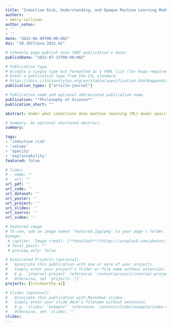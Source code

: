 ```yaml
---
title: "Inductive Risk, Understanding, and Opaque Machine Learning Models"
authors:
- emily-sullivan
author_notes:
- ''
- ''
date: "2022-06-09T00:00:00Z"
doi: "10.1017/psa.2022.62"

# Schedule page publish date (NOT publication's date).
publishDate: "2022-07-15T00:00:00Z"

# Publication type.
# Accepts a single type but formatted as a YAML list (for Hugo requirements).
# Enter a publication type from the CSL standard.
# https://docs.citationstyles.org/en/stable/specification.html#appendix-iii-types
publication_types: ["article-journal"]

# Publication name and optional abbreviated publication name.
publication: "*Philosophy of Science*"
publication_short: ""

abstract: Under what conditions does machine learning (ML) model opacity inhibit the possibility of explaining and understanding phenomena? In this paper, I argue that non-epistemic values give shape to the ML opacity problem even if we keep researcher interests fixed. Treating ML models as an instance of doing model-based science to explain and understand phenomena reveals that there is (i) an *external* opacity problem, where the presence of inductive risk imposes higher standards on externally validating models, and (ii) an *internal* opacity problem, where greater inductive risk demands a higher level of transparency regarding the inferences the model makes.

# Summary. An optional shortened abstract.
summary:

tags:
- 'inductive risk'
- 'values'
- 'opacity'
- 'explainability'
featured: false

# links:
# - name: ""
#   url: ""
url_pdf: ''
url_code: ''
url_dataset: ''
url_poster: ''
url_project: ''
url_slides: ''
url_source: ''
url_video: ''

# Featured image
# To use, add an image named `featured.jpg/png` to your page's folder. 
#image:
 # caption: 'Image credit: [**Unsplash**](https://unsplash.com/photos/jdD8gXaTZsc)'
 # focal_point: ""
 # preview_only: false

# Associated Projects (optional).
#   Associate this publication with one or more of your projects.
#   Simply enter your project's folder or file name without extension.
#   E.g. `internal-project` references `content/project/internal-project/index.md`.
#   Otherwise, set `projects: []`.
projects: [trustworthy-ai]

# Slides (optional).
#   Associate this publication with Markdown slides.
#   Simply enter your slide deck's filename without extension.
#   E.g. `slides: "example"` references `content/slides/example/index.md`.
#   Otherwise, set `slides: ""`.
slides:
---
```


